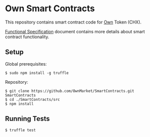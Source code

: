 # Own Smart Contracts

This repository contains smart contract code for [Own](https://www.weown.com) Token (CHX).

[Functional Specification](docs/CHXFunctionalSpecification.md) document contains more details about smart contract functionality.


## Setup

Global prerequisites:

```
$ sudo npm install -g truffle
```

Repository:

```
$ git clone https://github.com/OwnMarket/SmartContracts.git SmartContracts
$ cd ./SmartContracts/src
$ npm install
```

## Running Tests

```
$ truffle test
```
